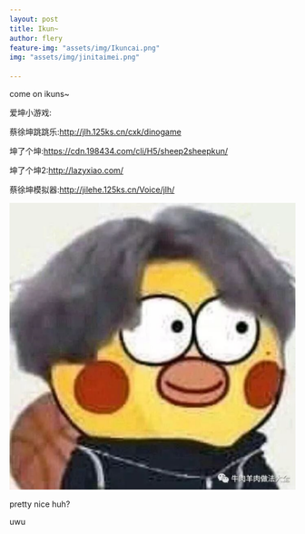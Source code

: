 ```yaml
---
layout: post
title: Ikun~
author: flery
feature-img: "assets/img/Ikuncai.png"
img: "assets/img/jinitaimei.png"

---
```


come on ikuns~

爱坤小游戏:

蔡徐坤跳跳乐:http://jlh.125ks.cn/cxk/dinogame

坤了个坤:https://cdn.198434.com/cli/H5/sheep2sheepkun/

坤了个坤2:http://lazyxiao.com/

蔡徐坤模拟器:http://jilehe.125ks.cn/Voice/jlh/

![](assets/img/jinitaimei.png)

pretty nice huh?

uwu
